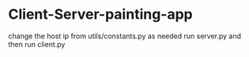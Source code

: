 # Client-Server-painting-app
change the host ip from utils/constants.py as needed
run server.py and then run client.py 
